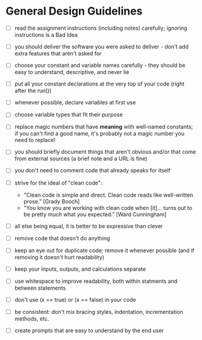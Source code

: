 # General Design Guidelines

- [ ] read the assignment instructions (including notes) carefully; ignoring instructions is a Bad Idea
- [ ] you should deliver the software you were asked to deliver - don't add extra features that aren't asked for

- [ ] choose your constant and variable names carefully - they should be easy to understand, descriptive, and never lie
- [ ] put all your constant declarations at the very top of your code (right after the run())
- [ ] whenever possible, declare variables at first use
- [ ] choose variable types that fit their purpose
- [ ] replace magic numbers that have **meaning** with well-named constants; if you can't find a good name, it's probably not a magic number you need to replace!

- [ ] you should briefly document things that aren't obvious and/or that come from external sources (a brief note and a URL is fine)
- [ ] you don't need to comment code that already speaks for itself

- [ ] strive for the ideal of "clean code": 
   - "Clean code is simple and direct. Clean code reads like well-written prose." [Grady Booch]
   - "You know you are working with clean code when [it]... turns out to be pretty much what you expected." [Ward Cunningham]
- [ ] all else being equal, it is better to be expressive than clever
- [ ] remove code that doesn't do anything
- [ ] keep an eye out for duplicate code; remove it whenever possible (and if removing it doesn't hurt readability)

- [ ] keep your inputs, outputs, and calculations separate

- [ ] use whitespace to improve readability, both within statments and between statements
- [ ] don't use (x == true) or (x == false) in your code
- [ ] be consistent: don't mix bracing styles, indentation, incrementation methods, etc.

- [ ] create prompts that are easy to understand by the end user

